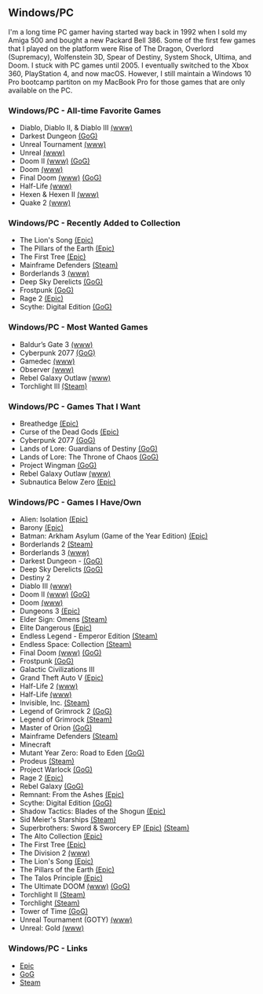 ## Windows/PC

I'm a long time PC gamer having started way back in 1992 when I sold my Amiga 500 and bought a new Packard Bell 386. Some of the 
first few games that I played on the platform were Rise of The Dragon, Overlord (Supremacy), Wolfenstein 3D, Spear of Destiny, 
System Shock, Ultima, and Doom. I stuck with PC games until 2005. I eventually switched to the Xbox 360, PlayStation 4, and now
macOS. However, I still maintain a Windows 10 Pro bootcamp partiton on my MacBook Pro for those games that are only available on
the PC.

### Windows/PC - All-time Favorite Games

- Diablo, Diablo II, & Diablo III [(www)](https://en.wikipedia.org/wiki/Diablo_(series))
- Darkest Dungeon [(GoG)](https://www.gog.com/game/darkest_dungeon)
- Unreal Tournament [(www)](https://en.wikipedia.org/wiki/Unreal_Tournament)
- Unreal [(www)](https://en.wikipedia.org/wiki/Unreal_(video_game_series))
- Doom II [(www)](https://en.wikipedia.org/wiki/Doom_(franchise)) [(GoG)](https://www.gog.com/game/doom_ii_final_doom)
- Doom [(www)](https://en.wikipedia.org/wiki/Doom_(franchise))
- Final Doom [(www)](https://en.wikipedia.org/wiki/Doom_(franchise)) [(GoG)](https://www.gog.com/game/doom_ii_final_doom)
- Half-Life [(www)](https://en.wikipedia.org/wiki/Half-Life_(series))
- Hexen & Hexen II [(www)](https://en.wikipedia.org/wiki/Hexen:_Beyond_Heretic)
- Quake 2 [(www)](https://en.wikipedia.org/wiki/Quake_(series))

### Windows/PC - Recently Added to Collection

- The Lion's Song [(Epic)](https://www.epicgames.com/store/en-US/p/the-lions-song)
- The Pillars of the Earth [(Epic)](https://www.epicgames.com/store/en-US/p/ken-follets-the-pillars-of-the-earth)
- The First Tree [(Epic)](https://www.epicgames.com/store/en-US/p/the-first-tree)
- Mainframe Defenders [(Steam)](https://store.steampowered.com/app/1184810/Mainframe_Defenders/)
- Borderlands 3 [(www)](https://borderlands.com)
- Deep Sky Derelicts [(GoG)](https://www.gog.com/game/deep_sky_derelicts)
- Frostpunk [(GoG)](https://www.gog.com/game/frostpunk)
- Rage 2 [(Epic)](https://www.epicgames.com/store/en-US/product/rage-2/home)
- Scythe: Digital Edition [(GoG)](https://www.gog.com/game/scythe_digital_edition)

### Windows/PC - Most Wanted Games

- Baldur’s Gate 3 [(www)](https://baldursgate3.game/)
- Cyberpunk 2077 [(GoG)](https://www.gog.com/game/cyberpunk_2077)
- Gamedec [(www)](https://www.gamedec.com/)
- Observer [(www)](https://www.blooberteam.com/observer_)
- Rebel Galaxy Outlaw [(www)](https://rebel-galaxy.com/)
- Torchlight III [(Steam)](https://store.steampowered.com/app/1030210/Torchlight_III)

### Windows/PC - Games That I Want

- Breathedge [(Epic)](https://www.epicgames.com/store/en-US/p/breathedge)
- Curse of the Dead Gods [(Epic)](https://www.epicgames.com/store/en-US/p/curse-of-the-dead-gods)
- Cyberpunk 2077 [(GoG)](https://www.gog.com/game/cyberpunk_2077)
- Lands of Lore: Guardians of Destiny [(GoG)](https://www.gog.com/game/lands_of_lore_1_2)
- Lands of Lore: The Throne of Chaos [(GoG)](https://www.gog.com/game/lands_of_lore_1_2)
- Project Wingman [(GoG)](https://www.gog.com/game/project_wingman)
- Rebel Galaxy Outlaw [(www)](https://rebel-galaxy.com/)
- Subnautica Below Zero [(Epic)](https://www.epicgames.com/store/en-US/p/subnautica-below-zero)

### Windows/PC - Games I Have/Own

- Alien: Isolation [(Epic)](https://www.epicgames.com/store/en-US/product/alien-isolation/home)
- Barony [(Epic)](https://www.epicgames.com/store/en-US/product/barony/home)
- Batman: Arkham Asylum (Game of the Year Edition) [(Epic)](https://www.epicgames.com/store/en-US/product/batman-arkham-asylum/home)
- Borderlands 2 [(Steam)](https://store.steampowered.com/app/49520/Borderlands_2/)
- Borderlands 3 [(www)](https://borderlands.com)
- Darkest Dungeon - [(GoG)](https://www.gog.com/game/darkest_dungeon)
- Deep Sky Derelicts [(GoG)](https://www.gog.com/game/deep_sky_derelicts)
- Destiny 2
- Diablo III [(www)](https://en.wikipedia.org/wiki/Diablo_(series))
- Doom II [(www)](https://en.wikipedia.org/wiki/Doom_(franchise)) [(GoG)](https://www.gog.com/game/doom_ii_final_doom)
- Doom [(www)](https://en.wikipedia.org/wiki/Doom_(franchise))
- Dungeons 3 [(Epic)](https://www.epicgames.com/store/en-US/product/dungeons-3/home)
- Elder Sign: Omens [(Steam)](https://store.steampowered.com/app/257670/Elder_Sign_Omens/)
- Elite Dangerous [(Epic)](https://www.epicgames.com/store/en-US/product/elite-dangerous/home)
- Endless Legend - Emperor Edition [(Steam)](https://store.steampowered.com/app/289130/Endless_Legend__Emperor_Edition/)
- Endless Space: Collection [(Steam)](https://store.steampowered.com/app/208140/Endless_Space__Collection/)
- Final Doom [(www)](https://en.wikipedia.org/wiki/Doom_(franchise)) [(GoG)](https://www.gog.com/game/doom_ii_final_doom)
- Frostpunk [(GoG)](https://www.gog.com/game/frostpunk)
- Galactic Civilizations III
- Grand Theft Auto V [(Epic)](https://www.epicgames.com/store/en-US/product/grand-theft-auto-v/home)
- Half-Life 2 [(www)](https://en.wikipedia.org/wiki/Half-Life_(series))
- Half-Life [(www)](https://en.wikipedia.org/wiki/Half-Life_(series))
- Invisible, Inc. [(Steam)](https://store.steampowered.com/app/243970/Invisible_Inc/)
- Legend of Grimrock 2 [(GoG)](https://www.gog.com/game/legend_of_grimrock_2)
- Legend of Grimrock [(Steam)](https://store.steampowered.com/app/207170/Legend_of_Grimrock/)
- Master of Orion [(GoG)](https://www.gog.com/game/master_of_orion)
- Mainframe Defenders [(Steam)](https://store.steampowered.com/app/1184810/Mainframe_Defenders/)
- Minecraft 
- Mutant Year Zero: Road to Eden [(GoG)](https://www.gog.com/game/mutant_year_zero_road_to_eden)
- Prodeus [(Steam)](https://store.steampowered.com/app/964800/Prodeus/)
- Project Warlock [(GoG)](https://www.gog.com/game/project_warlock)
- Rage 2 [(Epic)](https://www.epicgames.com/store/en-US/product/rage-2/home)
- Rebel Galaxy [(GoG)](https://www.gog.com/game/rebel_galaxy)
- Remnant: From the Ashes [(Epic)](https://www.epicgames.com/store/en-US/product/remnant-from-the-ashes/home)
- Scythe: Digital Edition [(GoG)](https://www.gog.com/game/scythe_digital_edition)
- Shadow Tactics: Blades of the Shogun [(Epic)](https://www.epicgames.com/store/en-US/product/shadow-tactics/home)
- Sid Meier's Starships [(Steam)](https://store.steampowered.com/app/282210/Sid_Meiers_Starships/)
- Superbrothers: Sword & Sworcery EP [(Epic)](https://www.epicgames.com/store/en-US/product/superbrothers-sword-and-sworcery-ep/home) [(Steam)](https://store.steampowered.com/app/204060/Superbrothers_Sword__Sworcery_EP/)
- The Alto Collection [(Epic)](https://www.epicgames.com/store/en-US/product/the-alto-collection/home)
- The First Tree [(Epic)](https://www.epicgames.com/store/en-US/p/the-first-tree)
- The Division 2 [(www)](https://www.ubisoft.com/en-us/game/the-division/the-division-2)
- The Lion's Song [(Epic)](https://www.epicgames.com/store/en-US/p/the-lions-song)
- The Pillars of the Earth [(Epic)](https://www.epicgames.com/store/en-US/p/ken-follets-the-pillars-of-the-earth)
- The Talos Principle [(Epic)](https://www.epicgames.com/store/en-US/product/the-talos-principle/home)
- The Ultimate DOOM [(www)](https://en.wikipedia.org/wiki/Doom_(franchise)) [(GoG)](https://www.gog.com/game/the_ultimate_doom)
- Torchlight II [(Steam)](https://store.steampowered.com/app/200710/Torchlight_II/?curator_clanid=38564401)
- Torchlight [(Steam)](https://store.steampowered.com/app/41500/Torchlight/)
- Tower of Time [(GoG)](https://www.gog.com/game/tower_of_time)
- Unreal Tournament (GOTY) [(www)](https://en.wikipedia.org/wiki/Unreal_Tournament)
- Unreal: Gold [(www)](https://en.wikipedia.org/wiki/Unreal_(video_game_series))

### Windows/PC - Links

- [Epic](https://www.epicgames.com)
- [GoG](https://www.gog.com/)
- [Steam](https://store.steampowered.com/)

